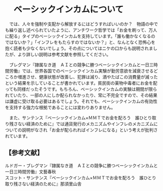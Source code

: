 # 　ベーシックインカムについて

　では、人々を強制や支配から解放するにはどうすればいいのか？　物語の中でも繰り返し述べられていたように、アンチワーク哲学では「お金を刷って、万人に配る」タイプのベーシックインカムを支持しています。「誰も働かなくなるのではないか？」「インフレをもたらすのではないか？」と、なんとなく恐怖心を抱く読者も少なくないでしょう。その点についてはニケの口からも説明されましたが、より詳しい説明は参考文献を参照してください。

　ブレグマン『隷属なき道　ＡＩとの競争に勝つベーシックインカムと一日三時間労働』では、世界各国でのベーシックインカム実験が勤労意欲を減衰させるどころか増進させ、健康状態が改善し、犯罪は減り、酒やたばこの消費量が減ったという結果を示していることが書かれています。貧民街の薬物中毒者にお金を配っても同様だったそうです。もちろん、ベーシックインカムの実験は期間が限られていたり、一部の人にしか配られなかったり、常に不完全ですので、その結果は謙虚に受け取る必要はあるでしょう。それでも、ベーシックインカムの有効性を支持する強力な根拠であることには変わりありません。

　また、サンテンス『ベーシックインカム×ＭＭＴでお金を配ろう　誰ひとり取り残さない経済のために』では通貨発行のメカニズムやインフレのメカニズムについての説明がなされ「お金が配られればインフレになる」という考えが批判されています。

## 【参考文献】
ルドガー・ブレグマン『隷属なき道　ＡＩとの競争に勝つベーシックインカムと一日三時間労働』文藝春秋<br>
スコット・サンテンス『ベーシックインカム×ＭＭＴでお金を配ろう　誰ひとり取り残さない経済のために』那須里山舎